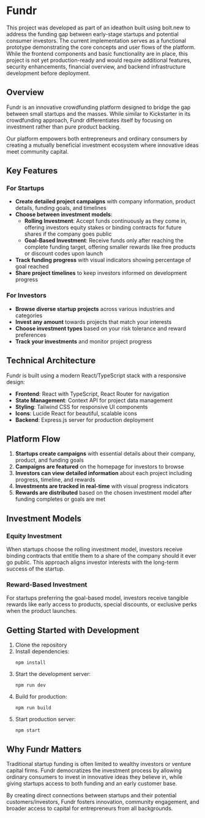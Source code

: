 # Fundr

This project was developed as part of an ideathon built using bolt.new to address the funding gap between early-stage startups and potential consumer investors. The current implementation serves as a functional prototype demonstrating the core concepts and user flows of the platform. While the frontend components and basic functionality are in place, this project is not yet production-ready and would require additional features, security enhancements, financial overview, and backend infrastructure development before deployment.

## Overview
Fundr is an innovative crowdfunding platform designed to bridge the gap between small startups and the masses. While similar to Kickstarter in its crowdfunding approach, Fundr differentiates itself by focusing on investment rather than pure product backing.

Our platform empowers both entrepreneurs and ordinary consumers by creating a mutually beneficial investment ecosystem where innovative ideas meet community capital.

## Key Features

### For Startups
- **Create detailed project campaigns** with company information, product details, funding goals, and timelines
- **Choose between investment models**:
  - **Rolling Investment**: Accept funds continuously as they come in, offering investors equity stakes or binding contracts for future shares if the company goes public
  - **Goal-Based Investment**: Receive funds only after reaching the complete funding target, offering smaller rewards like free products or discount codes upon launch
- **Track funding progress** with visual indicators showing percentage of goal reached
- **Share project timelines** to keep investors informed on development progress

### For Investors
- **Browse diverse startup projects** across various industries and categories
- **Invest any amount** towards projects that match your interests
- **Choose investment types** based on your risk tolerance and reward preferences
- **Track your investments** and monitor project progress

## Technical Architecture

Fundr is built using a modern React/TypeScript stack with a responsive design:

- **Frontend**: React with TypeScript, React Router for navigation
- **State Management**: Context API for project data management
- **Styling**: Tailwind CSS for responsive UI components
- **Icons**: Lucide React for beautiful, scalable icons
- **Backend**: Express.js server for production deployment

## Platform Flow

1. **Startups create campaigns** with essential details about their company, product, and funding goals
2. **Campaigns are featured** on the homepage for investors to browse
3. **Investors can view detailed information** about each project including progress, timeline, and rewards
4. **Investments are tracked in real-time** with visual progress indicators
5. **Rewards are distributed** based on the chosen investment model after funding completes or goals are met

## Investment Models

### Equity Investment
When startups choose the rolling investment model, investors receive binding contracts that entitle them to a share of the company should it ever go public. This approach aligns investor interests with the long-term success of the startup.

### Reward-Based Investment
For startups preferring the goal-based model, investors receive tangible rewards like early access to products, special discounts, or exclusive perks when the product launches.

## Getting Started with Development

1. Clone the repository
2. Install dependencies:
   ```
   npm install
   ```
3. Start the development server:
   ```
   npm run dev
   ```
4. Build for production:
   ```
   npm run build
   ```
5. Start production server:
   ```
   npm start
   ```

## Why Fundr Matters

Traditional startup funding is often limited to wealthy investors or venture capital firms. Fundr democratizes the investment process by allowing ordinary consumers to invest in innovative ideas they believe in, while giving startups access to both funding and an early customer base.

By creating direct connections between startups and their potential customers/investors, Fundr fosters innovation, community engagement, and broader access to capital for entrepreneurs from all backgrounds.
